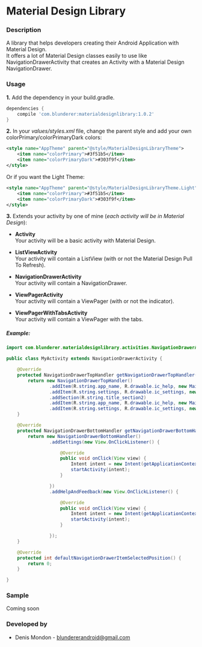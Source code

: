 Material Design Library
====================


### Description
A library that helps developers creating their Android Application with Material Design.  
It offers a lot of Material Design classes easily to use like NavigationDrawerActivity that creates an Activity with a Material Design NavigationDrawer.


### Usage

**1.** Add the dependency in your build.gradle.

```groovy
dependencies {  
    compile 'com.blunderer:materialdesignlibrary:1.0.2'  
}
```

**2.** In your *values/styles.xml* file, change the parent style and add your own colorPrimary/colorPrimaryDark colors:

```xml
<style name="AppTheme" parent="@style/MaterialDesignLibraryTheme">
    <item name="colorPrimary">#3f51b5</item>
    <item name="colorPrimaryDark">#303f9f</item>
</style>
```

Or if you want the Light Theme:  

```xml
<style name="AppTheme" parent="@style/MaterialDesignLibraryTheme.Light">
    <item name="colorPrimary">#3f51b5</item>
    <item name="colorPrimaryDark">#303f9f</item>
</style>
```

**3.** Extends your activity by one of mine (*each activity will be in Material Design*):  

  * **Activity**  
    Your activity will be a basic activity with Material Design.

  * **ListViewActivity**  
  Your activity will contain a ListView (with or not the Material Design Pull To Refresh).

  * **NavigationDrawerActivity**  
  Your activity will contain a NavigationDrawer.

  * **ViewPagerActivity**  
  Your activity will contain a ViewPager (with or not the indicator).

  * **ViewPagerWithTabsActivity**  
  Your activity will contain a ViewPager with the tabs.

##### Example:  
```java
import com.blunderer.materialdesignlibrary.activities.NavigationDrawerActivity;

public class MyActivity extends NavigationDrawerActivity {

    @Override
    protected NavigationDrawerTopHandler getNavigationDrawerTopHandler() {
        return new NavigationDrawerTopHandler()
                .addItem(R.string.app_name, R.drawable.ic_help, new MainFragment())
                .addItem(R.string.settings, R.drawable.ic_settings, new MainFragment())
                .addSection(R.string.title_section2)
                .addItem(R.string.app_name, R.drawable.ic_help, new MainFragment())
                .addItem(R.string.settings, R.drawable.ic_settings, new MainFragment());
    }

    @Override
    protected NavigationDrawerBottomHandler getNavigationDrawerBottomHandler() {
        return new NavigationDrawerBottomHandler()
                .addSettings(new View.OnClickListener() {

                    @Override
                    public void onClick(View view) {
                        Intent intent = new Intent(getApplicationContext(), SettingsActivity.class);
                        startActivity(intent);
                    }

                })
                .addHelpAndFeedback(new View.OnClickListener() {

                    @Override
                    public void onClick(View view) {
                        Intent intent = new Intent(getApplicationContext(), HelpAndFeedbackActivity.class);
                        startActivity(intent);
                    }

                });
    }

    @Override
    protected int defaultNavigationDrawerItemSelectedPosition() {
        return 0;
    }

}
```


### Sample
Coming soon


### Developed by

 * Denis Mondon - <blundererandroid@gmail.com>